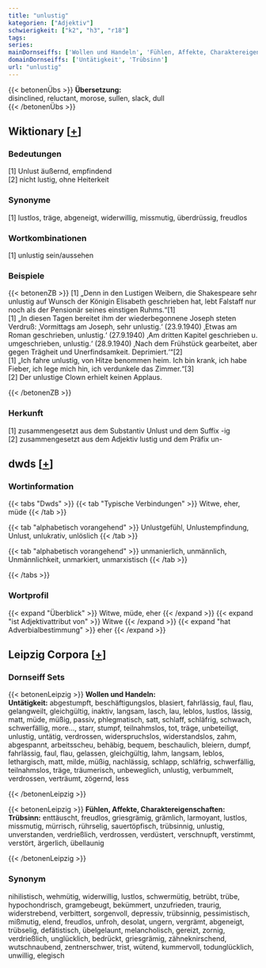 ```yaml
---
title: "unlustig"
kategorien: ["Adjektiv"]
schwierigkeit: ["k2", "h3", "r18"]
tags:
series:
mainDornseiffs: ['Wollen und Handeln', 'Fühlen, Affekte, Charaktereigenschaften']
domainDornseiffs: ['Untätigkeit', 'Trübsinn']
url: "unlustig"
---
```


{{< betonenÜbs >}}
**Übersetzung:**  
disinclined, reluctant, morose, sullen, slack, dull  
{{< /betonenÜbs >}}

## Wiktionary [[+](https://de.wiktionary.org/wiki/unlustig)]

### Bedeutungen
[1] Unlust äußernd, empfindend  
[2] nicht lustig, ohne Heiterkeit  

### Synonyme
[1] lustlos, träge, abgeneigt, widerwillig, missmutig, überdrüssig, freudlos  

### Wortkombinationen
[1] unlustig sein/aussehen  

### Beispiele
{{< betonenZB >}}
[1] „Denn in den Lustigen Weibern, die Shakespeare sehr unlustig auf Wunsch der Königin Elisabeth geschrieben hat, lebt Falstaff nur noch als der Pensionär seines einstigen Ruhms.“[1]  
[1] „In diesen Tagen bereitet ihm der wiederbegonnene Joseph steten Verdruß: ‚Vormittags am Joseph, sehr unlustig.‘ (23.9.1940) ‚Etwas am Roman geschrieben, unlustig.‘ (27.9.1940) ‚Am dritten Kapitel geschrieben u. umgeschrieben, unlustig.‘ (28.9.1940) ‚Nach dem Frühstück gearbeitet, aber gegen Trägheit und Unerfindsamkeit. Deprimiert.‘“[2]  
[1] „Ich fahre unlustig, von Hitze benommen heim. Ich bin krank, ich habe Fieber, ich lege mich hin, ich verdunkele das Zimmer.“[3]  
[2] Der unlustige Clown erhielt keinen Applaus.  

{{< /betonenZB >}}
### Herkunft
[1] zusammengesetzt aus dem Substantiv Unlust und dem Suffix -ig  
[2] zusammengesetzt aus dem Adjektiv lustig und dem Präfix un-  



## dwds [[+](https://www.dwds.de/wb/unlustig)]

### Wortinformation
{{< tabs "Dwds" >}}
{{< tab "Typische Verbindungen" >}}
Witwe, eher, müde
{{< /tab >}}

{{< tab "alphabetisch vorangehend" >}}
Unlustgefühl, Unlustempfindung, Unlust, unlukrativ, unlöslich
{{< /tab >}}

{{< tab "alphabetisch vorangehend" >}}
unmanierlich, unmännlich, Unmännlichkeit, unmarkiert, unmarxistisch
{{< /tab >}}

{{< /tabs >}}

### Wortprofil
{{< expand "Überblick" >}} Witwe, müde, eher {{< /expand >}}
{{< expand "ist Adjektivattribut von" >}} Witwe {{< /expand >}}
{{< expand "hat Adverbialbestimmung" >}} eher {{< /expand >}}

## Leipzig Corpora [[+](https://corpora.uni-leipzig.de/en/res?word=unlustig&corpusId=deu_newscrawl-public_2018)]

### Dornseiff Sets
{{< betonenLeipzig >}}
**Wollen und Handeln:**  
**Untätigkeit:** abgestumpft, beschäftigungslos, blasiert, fahrlässig, faul, flau, gelangweilt, gleichgültig, inaktiv, langsam, lasch, lau, leblos, lustlos, lässig, matt, müde, müßig, passiv, phlegmatisch, satt, schlaff, schläfrig, schwach, schwerfällig, more..., starr, stumpf, teilnahmslos, tot, träge, unbeteiligt, unlustig, untätig, verdrossen, widerspruchslos, widerstandslos, zahm, abgespannt, arbeitsscheu, behäbig, bequem, beschaulich, bleiern, dumpf, fahrlässig, faul, flau, gelassen, gleichgültig, lahm, langsam, leblos, lethargisch, matt, milde, müßig, nachlässig, schlapp, schläfrig, schwerfällig, teilnahmslos, träge, träumerisch, unbeweglich, unlustig, verbummelt, verdrossen, verträumt, zögernd, less  

{{< /betonenLeipzig >}}


{{< betonenLeipzig >}}
**Fühlen, Affekte, Charaktereigenschaften:**  
**Trübsinn:** enttäuscht, freudlos, griesgrämig, grämlich, larmoyant, lustlos, missmutig, mürrisch, rührselig, sauertöpfisch, trübsinnig, unlustig, unverstanden, verdrießlich, verdrossen, verdüstert, verschnupft, verstimmt, verstört, ärgerlich, übellaunig  

{{< /betonenLeipzig >}}

### Synonym
nihilistisch, wehmütig, widerwillig, lustlos, schwermütig, betrübt, trübe, hypochondrisch, gramgebeugt, bekümmert, unzufrieden, traurig, widerstrebend, verbittert, sorgenvoll, depressiv, trübsinnig, pessimistisch, mißmutig, elend, freudlos, unfroh, desolat, ungern, vergrämt, abgeneigt, trübselig, defätistisch, übelgelaunt, melancholisch, gereizt, zornig, verdrießlich, unglücklich, bedrückt, griesgrämig, zähneknirschend, wutschnaubend, zentnerschwer, trist, wütend, kummervoll, todunglücklich, unwillig, elegisch

